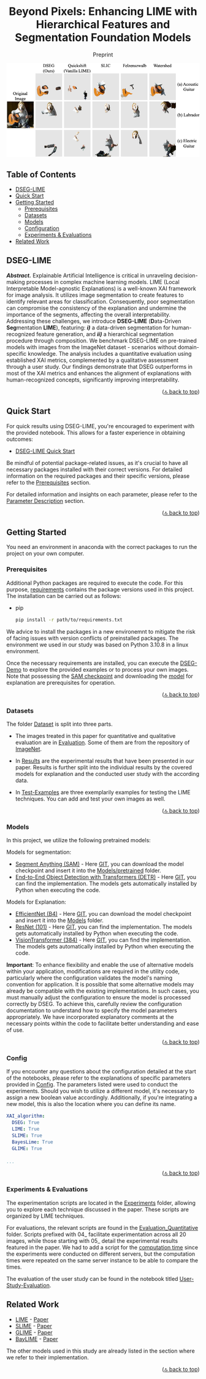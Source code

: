 
<a name="readme-top"></a>

<!-- PROJECT LOGO -->
<br />
<div align="center">

  <h1 align="center">Beyond Pixels: Enhancing LIME with Hierarchical Features and Segmentation Foundation Models</h1>

  <p align="center">
    Preprint
    
</div>

![Example Dog Image](Dataset/Results/Example_dog.png)

## Table of Contents

- [DSEG-LIME](#dseg-lime)
- [Quick Start](#quick-start)
- [Getting Started](#getting-started)
  - [Prerequisites](#prerequisites)
  - [Datasets](#datasets)
  - [Models](#models)
  - [Configuration](#config)
  - [Experiments & Evaluations](#experiments--evaluations)
- [Related Work](#related-work)




<!-- ABOUT THE PROJECT -->
## DSEG-LIME

***Abstract.*** Explainable Artificial Intelligence is critical in unraveling decision-making processes in complex machine learning models. LIME (Local Interpretable Model-agnostic Explanations) is a well-known XAI framework for image analysis. It utilizes image segmentation to create features to identify relevant areas for classification. Consequently, poor segmentation can compromise the consistency of the explanation and undermine the importance of the segments, affecting the overall interpretability. Addressing these challenges, we introduce **DSEG-LIME** (**D**ata-Driven **Seg**mentation **LIME**), featuring: ***i)*** a data-driven segmentation for human-recognized feature generation, and ***ii)*** a hierarchical segmentation procedure through composition. We benchmark DSEG-LIME on pre-trained models with images from the ImageNet dataset - scenarios without domain-specific knowledge. The analysis includes a quantitative evaluation using established XAI metrics, complemented by a qualitative assessment through a user study. Our findings demonstrate that DSEG outperforms in most of the XAI metrics and enhances the alignment of explanations with human-recognized concepts, significantly improving interpretability.

<p align="right">(<a href="#readme-top">🔝 back to top</a>)</p>

## Quick Start

For quick results using DSEG-LIME, you're encouraged to experiment with the provided notebook. This allows for a faster experience in obtaining outcomes:
- [DSEG-LIME Quick Start](DSEG_Demo.ipynb)

Be mindful of potential package-related issues, as it's crucial to have all necessary packages installed with their correct versions. For detailed information on the required packages and their specific versions, please refer to the [Prerequisites](#prerequisites) section. 

For detailed information and insights on each parameter, please refer to the [Parameter Description](Config.md) section.

<p align="right">(<a href="#readme-top">🔝 back to top</a>)</p>


<!-- GETTING STARTED -->
## Getting Started

You need an environment in anaconda with the correct packages to run the project on your own computer. 

### Prerequisites

Additional Python packages are required to execute the code. For this purpose, [requirements](requirements.txt) contains the package versions used in this project. The installation can be carried out as follows:

* pip
  ```sh
  pip install -r path/to/requirements.txt
  ```

We advice to install the packages in a new environemnt to mitigate the risk of facing issues with version conflicts of preinstalled packages. The environment we used in our study was based on Python 3.10.8 in a linux environment.

Once the necessary requirements are installed, you can execute the [DSEG-Demo](DSEG_Demo.ipynb) to explore the provided examples or to process your own images. Note that possessing the [SAM checkpoint](#models) and downloading the [model](#models) for explanation are prerequisites for operation.

<p align="right">(<a href="#readme-top">🔝 back to top</a>)</p>

### Datasets
The folder [Dataset](Dataset) is split into three parts. 
- The images treated in this paper for quantitative and qualitative evaluation are in [Evaluation](Dataset/Evaluation/). Some of them are from the repository of [ImageNet](https://github.com/EliSchwartz/imagenet-sample-images/blob/master/gallery.md). 

- In [Results](Dataset/Results/) are the experimental results that have been presented in our paper. Results is further split into the individual results by the covered models for explanation and the conducted user study with the according data.

- In [Test-Examples](Dataset/Test-Examples/) are three exemplarily examples for testing the LIME techniques. You can add and test your own images as well.

<p align="right">(<a href="#readme-top">🔝 back to top</a>)</p>

### Models
In this project, we utilize the following pretrained models:

Models for segmentation:
- [Segment Anything (SAM)](https://arxiv.org/abs/2304.02643) - Here [GIT](https://github.com/facebookresearch/segment-anything?tab=readme-ov-file#model-checkpoints), you can download the model checkpoint and insert it into the [Models/pretrained](Models/pretrained/) folder.
- [End-to-End Object Detection with Transformers (DETR)](https://arxiv.org/abs/2005.12872) - Here [GIT](https://github.com/facebookresearch/detr), you can find the implementation. The models gets automatically installed by Python when executing the code.


Models for Explanation:
- [EfficientNet (B4)](https://arxiv.org/abs/1905.11946) - Here [GIT](https://github.com/facebookresearch/segment-anything?tab=readme-ov-file#model-checkpoints), you can download the model checkpoint and insert it into the [Models](Models) folder.
- [ResNet (101)](https://arxiv.org/abs/1512.03385) - Here [GIT](https://pytorch.org/hub/pytorch_vision_resnet/), you can find the implementation. The models gets automatically installed by Python when executing the code.
- [VisionTransformer (384)](https://arxiv.org/abs/2010.11929) - Here [GIT](https://huggingface.co/google/vit-large-patch32-384), you can find the implementation. The models gets automatically installed by Python when executing the code.

**Important**: To enhance flexibility and enable the use of alternative models within your application, modifications are required in the utility code, particularly where the configuration validates the model's naming convention for application. It is possible that some alternative models may already be compatible with the existing implementations. In such cases, you must manually adjust the configuration to ensure the model is processed correctly by DSEG. To achieve this, carefully review the configuration documentation to understand how to specify the model parameters appropriately. We have incorporated explanatory comments at the necessary points within the code to facilitate better understanding and ease of use.

<p align="right">(<a href="#readme-top">🔝 back to top</a>)</p>

### Config

If you encounter any questions about the configuration detailed at the start of the notebooks, please refer to the explanations of specific parameters provided in [Config](Config.md). The parameters listed were used to conduct the experiments. Should you wish to utilize a different model, it's necessary to assign a new boolean value accordingly. Additionally, if you're integrating a new model, this is also the location where you can define its name.

```yaml
XAI_algorithm:
  DSEG: True
  LIME: True
  SLIME: True
  BayesLime: True
  GLIME: True

...
```

<p align="right">(<a href="#readme-top">🔝 back to top</a>)</p>

### Experiments & Evaluations

The experimentation scripts are located in the [Experiments](Experiments) folder, allowing you to explore each technique discussed in the paper. These scripts are organized by LIME techniques.

For evaluations, the relevant scripts are found in the [Evaluation_Quantitative](Evaluation_Quantitative) folder. Scripts prefixed with 04_ facilitate experimentation across all 20 images, while those starting with 05_ detail the experimental results featured in the paper. We had to add a script for the [computation time](Evaluation_Quantitative/05_Result_TIMES.ipynb) since the experiments were conducted on different servers, but the computation times were repeated on the same server instance to be able to compare the times.

The evaluation of the user study can be found in the notebook titled [User-Study-Evaluation](User-Study-Evaluation.ipynb).


## Related Work
- [LIME](https://github.com/marcotcr/lime) - [Paper](https://arxiv.org/abs/1602.04938)
- [SLIME](https://github.com/ZhengzeZhou/slime) - [Paper](https://arxiv.org/abs/2106.07875)
- [GLIME](https://github.com/thutzr/glime-general-stable-and-local-lime-explanation) - [Paper](https://openreview.net/forum?id=3FJaFElIVN&referrer=%5BAuthor%20Console%5D(%2Fgroup%3Fid%3DNeurIPS.cc%2F2023%2FConference%2FAuthors%23your-submissions))
- [BayLIME](https://github.com/x-y-zhao/BayLime/tree/master) - [Paper](https://arxiv.org/abs/2012.03058)

The other models used in this study are already listed in the section where we refer to their implementation.

<p align="right">(<a href="#readme-top">🔝 back to top</a>)</p>
